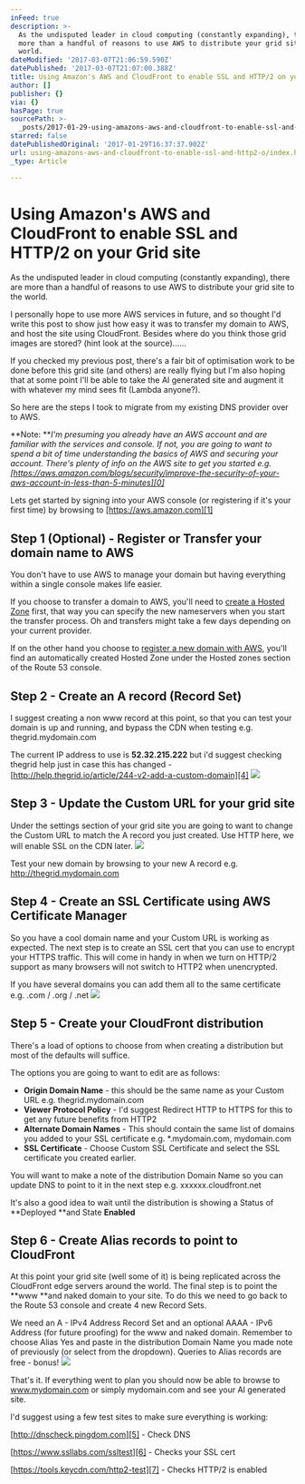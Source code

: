 ```yaml
---
inFeed: true
description: >-
  As the undisputed leader in cloud computing (constantly expanding), there are
  more than a handful of reasons to use AWS to distribute your grid site to the
  world.
dateModified: '2017-03-07T21:06:59.590Z'
datePublished: '2017-03-07T21:07:00.388Z'
title: Using Amazon's AWS and CloudFront to enable SSL and HTTP/2 on your Grid site
author: []
publisher: {}
via: {}
hasPage: true
sourcePath: >-
  _posts/2017-01-29-using-amazons-aws-and-cloudfront-to-enable-ssl-and-http2-o.md
starred: false
datePublishedOriginal: '2017-01-29T16:37:37.902Z'
url: using-amazons-aws-and-cloudfront-to-enable-ssl-and-http2-o/index.html
_type: Article

---
```

# Using Amazon's AWS and CloudFront to enable SSL and HTTP/2 on your Grid site

As the undisputed leader in cloud computing (constantly expanding), there are more than a handful of reasons to use AWS to distribute your grid site to the world.

I personally hope to use more AWS services in future, and so thought I'd write this post to show just how easy it was to transfer my domain to AWS, and host the site using CloudFront. Besides where do you think those grid images are stored? (hint look at the source)......

If you checked my previous post, there's a fair bit of optimisation work to be done before this grid site (and others) are really flying but I'm also hoping that at some point I'll be able to take the AI generated site and augment it with whatever my mind sees fit (Lambda anyone?).

So here are the steps I took to migrate from my existing DNS provider over to AWS.

**Note: **_I'm presuming you already have an AWS account and are familiar with the services and console. If not, you are going to want to spend a bit of time understanding the basics of AWS and securing your account. There's plenty of info on the AWS site to get you started e.g. [https://aws.amazon.com/blogs/security/improve-the-security-of-your-aws-account-in-less-than-5-minutes][0]_

Lets get started by signing into your AWS console (or registering if it's your first time) by browsing to [https://aws.amazon.com][1]

## Step 1 (Optional) - Register or Transfer your domain name to AWS

You don't have to use AWS to manage your domain but having everything within a single console makes life easier.

If you choose to transfer a domain to AWS, you'll need to [create a Hosted Zone][2] first, that way you can specify the new nameservers when you start the transfer process. Oh and transfers might take a few days depending on your current provider.

If on the other hand you choose to [register a new domain with AWS][3], you'll find an automatically created Hosted Zone under the Hosted zones section of the Route 53 console.

## Step 2 - Create an A record (Record Set)

I suggest creating a non www record at this point, so that you can test your domain is up and running, and bypass the CDN when testing e.g. thegrid.mydomain.com

The current IP address to use is **52.32.215.222** but i'd suggest checking thegrid help just in case this has changed - [http://help.thegrid.io/article/244-v2-add-a-custom-domain][4]
![](https://s3-us-west-2.amazonaws.com/the-grid-img/p/b0d0cf6e26a0afcc73ef9cc0d3b3a8bbb2ee82fb.png)

## Step 3 - Update the Custom URL for your grid site

Under the settings section of your grid site you are going to want to change the Custom URL to match the A record you just created. Use HTTP here, we will enable SSL on the CDN later.
![](https://s3-us-west-2.amazonaws.com/the-grid-img/p/010e77b1123549e9019a0b3d081d9445186452d6.png)

Test your new domain by browsing to your new A record e.g. http://thegrid.mydomain.com

## Step 4 - Create an SSL Certificate using AWS Certificate Manager

So you have a cool domain name and your Custom URL is working as expected. The next step is to create an SSL cert that you can use to encrypt your HTTPS traffic. This will come in handy in when we turn on HTTP/2 support as many browsers will not switch to HTTP2 when unencrypted.

If you have several domains you can add them all to the same certificate e.g. .com / .org / .net
![](https://s3-us-west-2.amazonaws.com/the-grid-img/p/bebdecc0069d4a332bf48d8215155dc0bc9d59f1.png)

## Step 5 - Create your CloudFront distribution

There's a load of options to choose from when creating a distribution but most of the defaults will suffice.

The options you are going to want to edit are as follows:

* **Origin Domain Name** - this should be the same name as your Custom URL e.g. thegrid.mydomain.com
* **Viewer Protocol Policy** - I'd suggest Redirect HTTP to HTTPS for this to get any future benefits from HTTP2
* **Alternate Domain Names** - This should contain the same list of domains you added to your SSL certificate e.g. \*.mydomain.com, mydomain.com
* **SSL Certificate** - Choose Custom SSL Certificate and select the SSL certificate you created earlier.

You will want to make a note of the distribution Domain Name so you can update DNS to point to it in the next step e.g. xxxxxx.cloudfront.net

It's also a good idea to wait until the distribution is showing a Status of **Deployed **and State **Enabled**

## Step 6 - Create Alias records to point to CloudFront

At this point your grid site (well some of it) is being replicated across the CloudFront edge servers around the world. The final step is to point the **www **and naked domain to your site. To do this we need to go back to the Route 53 console and create 4 new Record Sets.

We need an A - IPv4 Address Record Set and an optional AAAA - IPv6 Address (for future proofing) for the www and naked domain. Remember to choose Alias Yes and paste in the distribution Domain Name you made note of previously (or select from the dropdown). Queries to Alias records are free - bonus!
![](https://the-grid-user-content.s3-us-west-2.amazonaws.com/1ea980cb-639d-4a47-847e-9f341da878a2.png)

That's it. If everything went to plan you should now be able to browse to www.mydomain.com or simply mydomain.com and see your AI generated site.

I'd suggest using a few test sites to make sure everything is working:

[http://dnscheck.pingdom.com][5] - Check DNS

[https://www.ssllabs.com/ssltest][6] - Checks your SSL cert

[https://tools.keycdn.com/http2-test][7] - Checks HTTP/2 is enabled

[0]: https://aws.amazon.com/blogs/security/improve-the-security-of-your-aws-account-in-less-than-5-minutes
[1]: https://aws.amazon.com/
[2]: http://docs.aws.amazon.com/Route53/latest/DeveloperGuide/CreatingHostedZone.html
[3]: http://docs.aws.amazon.com/Route53/latest/DeveloperGuide/domain-register.html
[4]: http://help.thegrid.io/article/244-v2-add-a-custom-domain
[5]: http://dnscheck.pingdom.com/
[6]: https://www.ssllabs.com/ssltest
[7]: https://tools.keycdn.com/http2-test